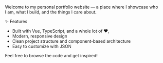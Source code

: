 Welcome to my personal portfolio website — a place where I showcase who I am, what I build, and the things I care about.

✨ Features
- Built with Vue, TypeScript, and a whole lot of ❤️,
- Modern, responsive design
- Clean project structure and component-based architecture
- Easy to customize with JSON

Feel free to browse the code and get inspired!
